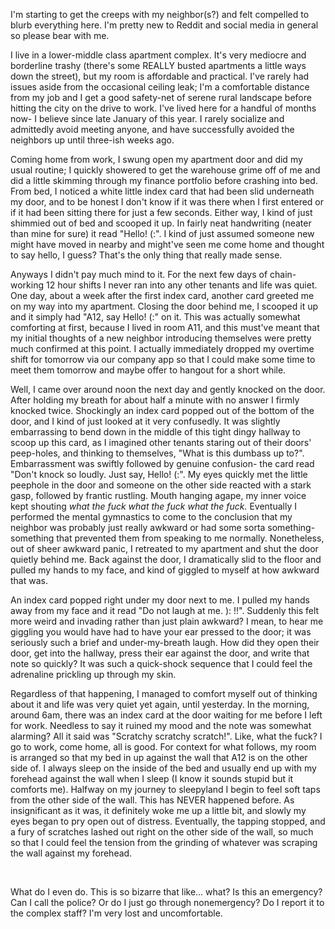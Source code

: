I'm starting to get the creeps with my neighbor(s?) and felt compelled to blurb everything here. I'm pretty new to Reddit and social media in general so please bear with me.

I live in a lower-middle class apartment complex. It's very mediocre and borderline trashy (there's some REALLY busted apartments a little ways down the street), but my room is affordable and practical. I've rarely had issues aside from the occasional ceiling leak; I'm a comfortable distance from my job and I get a good safety-net of serene rural landscape before hitting the city on the drive to work.  I've lived here for a handful of months now- I believe since late January of this year. I rarely socialize and admittedly avoid meeting anyone, and have successfully avoided the neighbors up until three-ish weeks ago.

Coming home from work, I swung open my apartment door and did my usual routine; I quickly showered to get the warehouse grime off of me and did a little skimming through my finance portfolio before crashing into bed. From bed, I noticed a white little index card that had been slid underneath my door, and to be honest I don't know if it was there when I first entered or if it had been sitting there for just a few seconds. Either way, I kind of just shimmied out of bed and scooped it up. In fairly neat handwriting (neater than mine for sure) it read "Hello! (:". I kind of just assumed someone new might have moved in nearby and might've seen me come home and thought to say hello, I guess? That's the only thing that really made sense.

Anyways I didn't pay much mind to it. For the next few days of chain-working 12 hour shifts I never ran into any other tenants and life was quiet. One day, about a week after the first index card, another card greeted me on my way into my apartment. Closing the door behind me, I scooped it up and it simply had "A12, say Hello! (:" on it. This was actually somewhat comforting at first, because I lived in room A11, and this must've meant that my initial thoughts of a new neighbor introducing themselves were pretty much confirmed at this point. I actually immediately dropped my overtime shift for tomorrow via our company app so that I could make some time to meet them tomorrow and maybe offer to hangout for a short while.

Well, I came over around noon the next day and gently knocked on the door. After holding my breath for about half a minute with no answer I firmly knocked twice. Shockingly an index card popped out of the bottom of the door, and I kind of just looked at it very confusedly. It was slightly embarrassing to bend down in the middle of this tight dingy hallway to scoop up this card, as I imagined other tenants staring out of their doors' peep-holes, and thinking to themselves, "What is this dumbass up to?". Embarrassment was swiftly followed by genuine confusion- the card read "Don't knock so loudly. Just say, Hello! (:". My eyes quickly met the little peephole in the door and someone on the other side reacted with a stark gasp, followed by frantic rustling. Mouth hanging agape, my inner voice kept shouting *what the fuck what the fuck what the fuck.* Eventually I performed the mental gymnastics to come to the conclusion that my neighbor was probably just really awkward or had some sorta something-something that prevented them from speaking to me normally. Nonetheless, out of sheer awkward panic, I retreated to my apartment and shut the door quietly behind me. Back against the door, I dramatically slid to the floor and pulled my hands to my face, and kind of giggled to myself at how awkward that was. 

An index card popped right under my door next to me. I pulled my hands away from my face and it read "Do not laugh at me. ): !!". Suddenly this felt more weird and invading rather than just plain awkward? I mean, to hear me giggling you would have had to have your ear pressed to the door; it was seriously such a brief and under-my-breath laugh. How did they open their door, get into the hallway, press their ear against the door, and write that note so quickly? It was such a quick-shock sequence that I could feel the adrenaline prickling up through my skin. 

Regardless of that happening, I managed to comfort myself out of thinking about it and life was very quiet yet again, until yesterday. In the morning, around 6am, there was an index card at the door waiting for me before I left for work. Needless to say it ruined my mood and the note was somewhat alarming? All it said was "Scratchy scratchy scratch!". Like, what the fuck? I go to work, come home, all is good. For context for what follows, my room is arranged so that my bed in up against the wall that A12 is on the other side of. I always sleep on the inside of the bed and usually end up with my forehead against the wall when I sleep (I know it sounds stupid but it comforts me). Halfway on my journey to sleepyland I begin to feel soft taps from the other side of the wall. This has NEVER happened before. As insignificant as it was, it definitely woke me up a little bit, and slowly my eyes began to pry open out of distress. Eventually, the tapping stopped, and a fury of scratches lashed out right on the other side of the wall, so much so that I could feel the tension from the grinding of whatever was scraping the wall against my forehead.

&#x200B;

What do I even do. This is so bizarre that like... what? Is this an emergency? Can I call the police? Or do I just go through nonemergency? Do I report it to the complex staff? I'm very lost and uncomfortable.